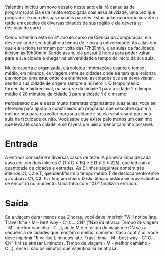 Valentina iniciou um novo desafio neste ano: ela irá dar aulas de programação! Ela está muito empolgada com essa atividade, uma vez que programar é uma de suas maiores paixões. Estas aulas ocorrerão durante a tarde em escolas de diversas cidades da sua região e ela deverá se deslocar de carro.

Como Valentina está no 3º ano do curso de Ciência da Computação, ela deve voltar de seu trabalho a tempo de ir para a universidade. As aulas em que ela leciona terminam por volta das 17h30min, e as aulas da faculdade iniciam às 19h30min. Sendo assim, ela possui 2 horas para poder voltar para a sua cidade e chegar na universidade a tempo do início da sua aula.

Muito esperta e organizada, ela coletou informações quanto o tempo médio, em minutos, de viagem entre as cidades onde ela tem que lecionar. Ela montou uma lista, onde ela enumerou as cidades que ela devia visitar, sendo a sua cidade de origem sempre a número 1. O tempo médio fornecido é bidirecional, ou seja, se da cidade 1 para a cidade 2 o tempo médio é 20 minutos, da cidade 2 para a cidade 1 é o mesmo.

Percebendo que ela está muito atarefada organizando suas aulas, você se ofereceu para ajudá-la construindo um programa que descobre qual é a melhor rota para ela voltar para sua cidade e se ela se atrasará para sua aula na faculdade ou não. Você sabe que existe pelo menos um caminho que leva até cada cidade, e só haverá um único menor caminho possível.

# Entrada
A entrada consiste em diversas casos de teste. A primeira linha de cada caso contém dois inteiros C (1 ≤ C ≤ 15) e E (1 ≤ E ≤ 225), que indicam a quantidade de cidades e estradas. As E linhas seguintes contém três inteiros C1, C2 e T, que identificam o tempo médio T de deslocamento entre as cidades C1, C2. Por fim, um inteiro D identifica a cidade em que Valentina se encontra no momento. Uma linha com "0 0" finaliza a entrada.

# Saída
Se a viagem durar menos que 2 horas, você deve imprimir "Will not be late. Travel time - M - best way - C1 C... CN" ("Não irá atrasar. Tempo de viagem - M - melhor caminho - C...), onde M é o tempo de viagem e CN são a sequência de cidades que montam o melhor caminho. Caso contrário, você deve imprimir "It will be L minutes late. Travel time - M - best way - C1 C... CN" (Irá se atrasar L minutos. Tempo de viagem - M - melhor caminho - C...), onde L são os minutos que Valentina irá se atrasar.

